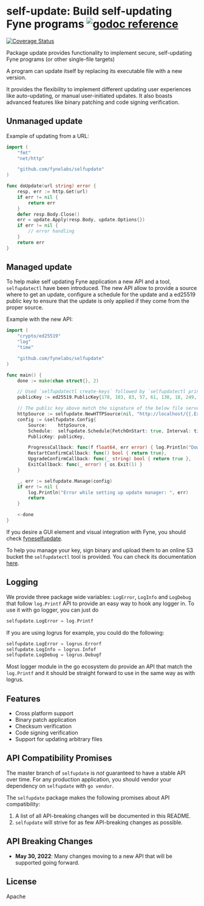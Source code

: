 # self-update: Build self-updating Fyne programs [![godoc reference](https://godoc.org/github.com/fynelabs/self-update?status.png)](https://godoc.org/github.com/fynelabs/self-update)

[![Coverage Status](https://coveralls.io/repos/github/fynelabs/selfupdate/badge.svg?branch=main)](https://coveralls.io/github/fynelabs/selfupdate?branch=main)

Package update provides functionality to implement secure, self-updating Fyne programs (or other single-file targets)

A program can update itself by replacing its executable file with a new version.

It provides the flexibility to implement different updating user experiences
like auto-updating, or manual user-initiated updates. It also boasts
advanced features like binary patching and code signing verification.

## Unmanaged update

Example of updating from a URL:

```go
import (
    "fmt"
    "net/http"

    "github.com/fynelabs/selfupdate"
)

func doUpdate(url string) error {
    resp, err := http.Get(url)
    if err != nil {
        return err
    }
    defer resp.Body.Close()
    err = update.Apply(resp.Body, update.Options{})
    if err != nil {
        // error handling
    }
    return err
}
```

## Managed update

To help make self updating Fyne application a new API and a tool, `selfupdatectl` have been introduced. The new API allow to provide a source where to get an update, configure a schedule for the update and a ed25519 public key to ensure that the update is only applied if they come from the proper source.

Example with the new API:

```go
import (
	"crypto/ed25519"
	"log"
	"time"

	"github.com/fynelabs/selfupdate"
)

func main() {
	done := make(chan struct{}, 2)

	// Used `selfupdatectl create-keys` followed by `selfupdatectl print-key`
	publicKey := ed25519.PublicKey{178, 103, 83, 57, 61, 138, 18, 249, 244, 80, 163, 162, 24, 251, 190, 241, 11, 168, 179, 41, 245, 27, 166, 70, 220, 254, 118, 169, 101, 26, 199, 129}

	// The public key above match the signature of the below file served by our CDN
	httpSource := selfupdate.NewHTTPSource(nil, "http://localhost/{{.Executable}}-{{.OS}}-{{.Arch}}{{.Ext}}")
	config := &selfupdate.Config{
		Source:    httpSource,
		Schedule:  selfupdate.Schedule{FetchOnStart: true, Interval: time.Minute * time.Duration(60)},
		PublicKey: publicKey,

		ProgressCallback: func(f float64, err error) { log.Println("Download", f, "%") },
		RestartConfirmCallback: func() bool { return true},
		UpgradeConfirmCallback: func(_ string) bool { return true },
		ExitCallback: func(_ error) { os.Exit(1) }
	}

	_, err := selfupdate.Manage(config)
	if err != nil {
		log.Println("Error while setting up update manager: ", err)
		return
	}

	<-done
}
```

If you desire a GUI element and visual integration with Fyne, you should check [fyneselfupdate](https://github.com/fynelabs/fyneselfupdate).

To help you manage your key, sign binary and upload them to an online S3 bucket the `selfupdatectl` tool is provided. You can check its documentation [here](https://github.com/fynelabs/selfupdate/tree/main/cmd/selfupdatectl).

## Logging

We provide three package wide variables: `LogError`, `LogInfo` and `LogDebug` that follow `log.Printf` API to provide an easy way to hook any logger in. To use it with go logger, you can just do

```go
selfupdate.LogError = log.Printf
```

If you are using logrus for example, you could do the following:

```go
selfupdate.LogError = logrus.Errorf
selfupdate.LogInfo = logrus.Infof
selfupdate.LogDebug = logrus.Debugf
```

Most logger module in the go ecosystem do provide an API that match the `log.Printf` and it should be straight forward to use in the same way as with logrus.

## Features

- Cross platform support
- Binary patch application
- Checksum verification
- Code signing verification
- Support for updating arbitrary files

## API Compatibility Promises
The master branch of `selfupdate` is *not* guaranteed to have a stable API over time. For any production application, you should vendor your dependency on `selfupdate` with `go vendor`.

The `selfupdate` package makes the following promises about API compatibility:
1. A list of all API-breaking changes will be documented in this README.
1. `selfupdate` will strive for as few API-breaking changes as possible.

## API Breaking Changes
- **May 30, 2022**: Many changes moving to a new API that will be supported going forward.

## License
Apache
